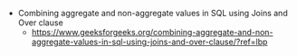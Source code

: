 - Combining aggregate and non-aggregate values in SQL using Joins and Over clause
  - https://www.geeksforgeeks.org/combining-aggregate-and-non-aggregate-values-in-sql-using-joins-and-over-clause/?ref=lbp
